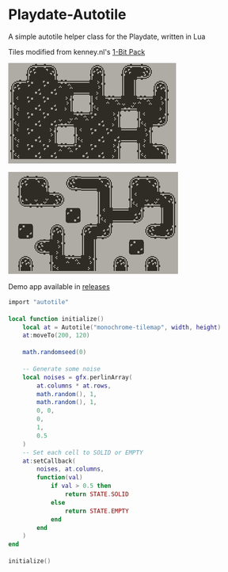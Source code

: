 # Playdate-Autotile
A simple autotile helper class for the Playdate, written in Lua

Tiles modified from kenney.nl's [1-Bit Pack](https://www.kenney.nl/assets/bit-pack)

![preview 1](preview1.png)

![preview 2](preview2.png)

Demo app available in [releases](https://github.com/GammaGames/Playdate-Autotile/releases)

```lua
import "autotile"

local function initialize()
    local at = Autotile("monochrome-tilemap", width, height)
    at:moveTo(200, 120)

    math.randomseed(0)

    -- Generate some noise
    local noises = gfx.perlinArray(
        at.columns * at.rows,
        math.random(), 1,
        math.random(), 1,
        0, 0,
        0,
        1,
        0.5
    )
    -- Set each cell to SOLID or EMPTY
    at:setCallback(
        noises, at.columns,
        function(val)
            if val > 0.5 then
                return STATE.SOLID
            else
                return STATE.EMPTY
            end
        end
    )
end

initialize()
```
